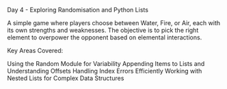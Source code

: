 Day 4 - Exploring Randomisation and Python Lists


A simple game where players choose between Water, Fire, or Air, each with its own strengths and weaknesses. 
The objective is  to pick the right element to overpower the opponent based on elemental interactions.

Key Areas Covered:

Using the Random Module for Variability
Appending Items to Lists and Understanding Offsets
Handling Index Errors Efficiently
Working with Nested Lists for Complex Data Structures